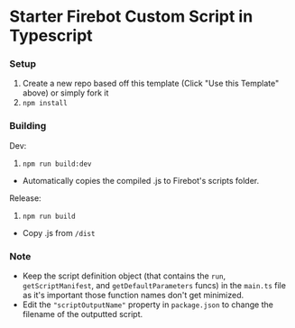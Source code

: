 # Starter Firebot Custom Script in Typescript

### Setup

1. Create a new repo based off this template (Click "Use this Template" above) or simply fork it
2. `npm install`

### Building

Dev:

1. `npm run build:dev`

-  Automatically copies the compiled .js to Firebot's scripts folder.

Release:

1. `npm run build`

-  Copy .js from `/dist`

### Note

-  Keep the script definition object (that contains the `run`, `getScriptManifest`, and `getDefaultParameters` funcs) in the `main.ts` file as it's important those function names don't get minimized.
-  Edit the `"scriptOutputName"` property in `package.json` to change the filename of the outputted script.

